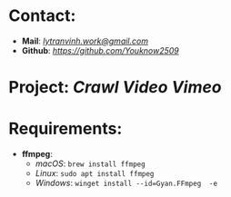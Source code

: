 # Contact:
- **Mail**: *lytranvinh.work@gmail.com*
- **Github**: *https://github.com/Youknow2509*

# Project: *Crawl Video Vimeo*
# Requirements:
- **ffmpeg**: 
    - *macOS*: `brew install ffmpeg`
    - *Linux*: `sudo apt install ffmpeg`
    - *Windows*: `winget install --id=Gyan.FFmpeg  -e`
